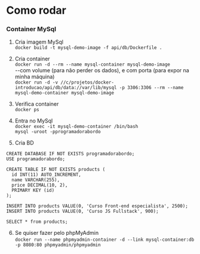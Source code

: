 # Como rodar

### Container MySql
1. Cria imagem MySql\
`docker build -t mysql-demo-image -f api/db/Dockerfile .`

2. Cria container\
`docker run -d --rm --name mysql-container mysql-demo-image`\
--com volume (para não perder os dados), e com porta (para expor na minha máquina)\
`docker run -d -v //c/projetos/docker-introducao/api/db/data://var/lib/mysql -p 3306:3306 --rm --name mysql-demo-container mysql-demo-image`

3. Verifica container\
`docker ps`

4. Entra no MySql\
`docker exec -it mysql-demo-container /bin/bash`\
`mysql -uroot -pprogramadorabordo`

5. Cria BD
```
CREATE DATABASE IF NOT EXISTS programadorabordo;
USE programadorabordo;

CREATE TABLE IF NOT EXISTS products (
  id INT(11) AUTO_INCREMENT,
  name VARCHAR(255),
  price DECIMAL(10, 2),
  PRIMARY KEY (id)
);

INSERT INTO products VALUE(0, 'Curso Front-end especialista', 2500);
INSERT INTO products VALUE(0, 'Curso JS Fullstack', 900);

SELECT * from products;
```
6. Se quiser fazer pelo phpMyAdmin\
`docker run --name phpmyadmin-container -d --link mysql-container:db -p 8080:80 phpmyadmin/phpmyadmin`
